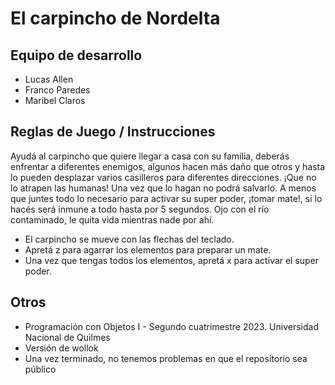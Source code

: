 # El carpincho de Nordelta

## Equipo de desarrollo

- Lucas Allen
- Franco Paredes
- Maribel Claros

## Reglas de Juego / Instrucciones

Ayudá al carpincho que quiere llegar a casa con su familia, deberás enfrentar a diferentes enemigos, algunos hacen más daño que otros y hasta lo pueden desplazar varios casilleros para diferentes direcciones. ¡Que no lo atrapen las humanas! Una vez que lo hagan no podrá salvarlo. A menos que juntes todo lo necesario para activar su super poder, ¡tomar mate!, si lo hacés será inmune a todo hasta por 5 segundos. Ojo con el río contaminado, le quita vida mientras nade por ahí.

- El carpincho se mueve con las flechas del teclado.
- Apretá z para agarrar los elementos para preparar un mate.
- Una vez que tengas todos los elementos, apretá x para activar el super poder.


## Otros

- Programación con Objetos I - Segundo cuatrimestre 2023. Universidad Nacional de Quilmes
- Versión de wollok
- Una vez terminado, no tenemos problemas en que el repositorio sea público
